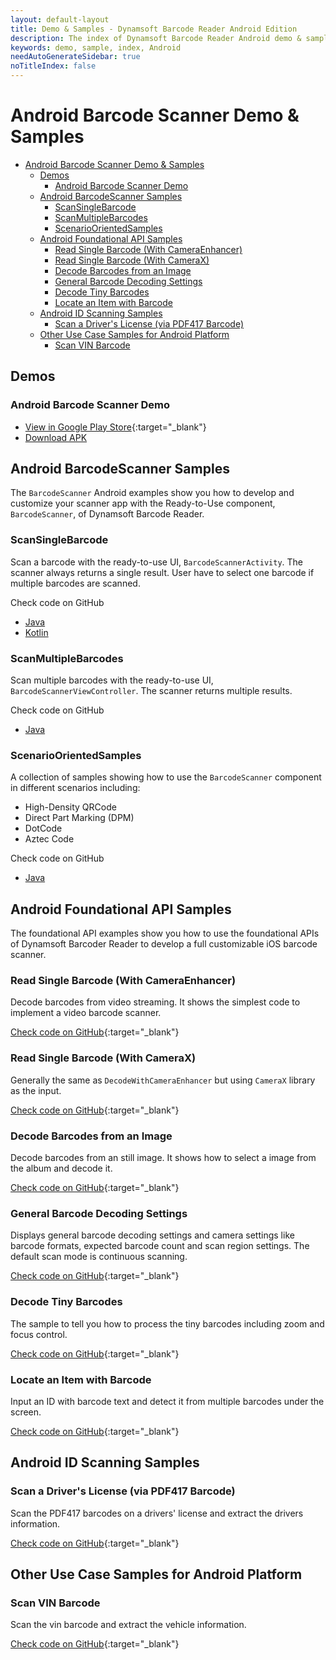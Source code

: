 ```yaml
---
layout: default-layout
title: Demo & Samples - Dynamsoft Barcode Reader Android Edition
description: The index of Dynamsoft Barcode Reader Android demo & samples.
keywords: demo, sample, index, Android
needAutoGenerateSidebar: true
noTitleIndex: false
---
```


# Android Barcode Scanner Demo & Samples

- [Android Barcode Scanner Demo \& Samples](#android-barcode-scanner-demo--samples)
  - [Demos](#demos)
    - [Android Barcode Scanner Demo](#android-barcode-scanner-demo)
  - [Android BarcodeScanner Samples](#android-barcodescanner-samples)
    - [ScanSingleBarcode](#scansinglebarcode)
    - [ScanMultipleBarcodes](#scanmultiplebarcodes)
    - [ScenarioOrientedSamples](#scenarioorientedsamples)
  - [Android Foundational API Samples](#android-foundational-api-samples)
    - [Read Single Barcode (With CameraEnhancer)](#read-single-barcode-with-cameraenhancer)
    - [Read Single Barcode (With CameraX)](#read-single-barcode-with-camerax)
    - [Decode Barcodes from an Image](#decode-barcodes-from-an-image)
    - [General Barcode Decoding Settings](#general-barcode-decoding-settings)
    - [Decode Tiny Barcodes](#decode-tiny-barcodes)
    - [Locate an Item with Barcode](#locate-an-item-with-barcode)
  - [Android ID Scanning Samples](#android-id-scanning-samples)
    - [Scan a Driver's License (via PDF417 Barcode)](#scan-a-drivers-license-via-pdf417-barcode)
  - [Other Use Case Samples for Android Platform](#other-use-case-samples-for-android-platform)
    - [Scan VIN Barcode](#scan-vin-barcode)

## Demos

### Android Barcode Scanner Demo

- [View in Google Play Store](https://play.google.com/store/apps/details?id=com.dynamsoft.demo.dynamsoftbarcodereaderdemo&pli=1){:target="_blank"}
- [Download APK](https://download2.dynamsoft.com/dbr/android/DynamsoftBarcodeReaderDemoAndroid.apk)

## Android BarcodeScanner Samples

The `BarcodeScanner` Android examples show you how to develop and customize your scanner app with the Ready-to-Use component, `BarcodeScanner`, of Dynamsoft Barcode Reader.

### ScanSingleBarcode

Scan a barcode with the ready-to-use UI, `BarcodeScannerActivity`. The scanner always returns a single result. User have to select one barcode if multiple barcodes are scanned.

Check code on GitHub

- [Java](https://github.com/Dynamsoft/barcode-reader-mobile-samples/tree/main/android/BarcodeScannerAPISamples/ScanSingleBarcode)
- [Kotlin](https://github.com/Dynamsoft/barcode-reader-mobile-samples/tree/main/android/BarcodeScannerAPISamples/ScanSingleBarcodeKt)

### ScanMultipleBarcodes

Scan multiple barcodes with the ready-to-use UI, `BarcodeScannerViewController`. The scanner returns multiple results.

Check code on GitHub

- [Java](https://github.com/Dynamsoft/barcode-reader-mobile-samples/tree/main/android/BarcodeScannerAPISamples/ScanMultipleBarcodes)

### ScenarioOrientedSamples

A collection of samples showing how to use the `BarcodeScanner` component in different scenarios including:

- High-Density QRCode
- Direct Part Marking (DPM)
- DotCode
- Aztec Code

Check code on GitHub

- [Java](https://github.com/Dynamsoft/barcode-reader-mobile-samples/tree/main/android/BarcodeScannerAPISamples/ScenarioOrientedSamples)

## Android Foundational API Samples

The foundational API examples show you how to use the foundational APIs of Dynamsoft Barcoder Reader to develop a full customizable iOS barcode scanner.

### Read Single Barcode (With CameraEnhancer)

Decode barcodes from video streaming. It shows the simplest code to implement a video barcode scanner.

[Check code on GitHub](https://github.com/Dynamsoft/barcode-reader-mobile-samples/tree/main/android/FoundationalAPISamples/DecodeWithCameraEnhancer){:target="_blank"}

### Read Single Barcode (With CameraX)

Generally the same as `DecodeWithCameraEnhancer` but using `CameraX` library as the input.

[Check code on GitHub](https://github.com/Dynamsoft/barcode-reader-mobile-samples/tree/main/android/FoundationalAPISamples/DecodeWithCameraX){:target="_blank"}

### Decode Barcodes from an Image

Decode barcodes from an still image. It shows how to select a image from the album and decode it.

[Check code on GitHub](https://github.com/Dynamsoft/barcode-reader-mobile-samples/tree/main/android/FoundationalAPISamples/DecodeFromAnImage){:target="_blank"}

### General Barcode Decoding Settings

Displays general barcode decoding settings and camera settings like barcode formats, expected barcode count and scan region settings. The default scan mode is continuous scanning.

[Check code on GitHub](https://github.com/Dynamsoft/barcode-reader-mobile-samples/tree/main/android/FoundationalAPISamples/GeneralSettings){:target="_blank"}

### Decode Tiny Barcodes

The sample to tell you how to process the tiny barcodes including zoom and focus control.

[Check code on GitHub](https://github.com/Dynamsoft/barcode-reader-mobile-samples/tree/main/android/FoundationalAPISamples/TinyBarcodeDecoding){:target="_blank"}

### Locate an Item with Barcode

Input an ID with barcode text and detect it from multiple barcodes under the screen.

[Check code on GitHub](https://github.com/Dynamsoft/barcode-reader-mobile-samples/tree/main/android/FoundationalAPISamples/LocateAnItemWithBarcode){:target="_blank"}

## Android ID Scanning Samples

### Scan a Driver's License (via PDF417 Barcode)

Scan the PDF417 barcodes on a drivers' license and extract the drivers information.

[Check code on GitHub](https://github.com/Dynamsoft/barcode-reader-mobile-samples/tree/main/android/FoundationalAPISamples/DriversLicenseScanner){:target="_blank"}

## Other Use Case Samples for Android Platform

### Scan VIN Barcode

Scan the vin barcode and extract the vehicle information.

[Check code on GitHub](https://github.com/Dynamsoft/capture-vision-mobile-samples/tree/main/Android/VINScanner){:target="_blank"}
